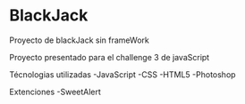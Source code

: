 # BlackJack
Proyecto de blackJack sin frameWork

Proyecto presentado para el challenge 3 de javaScript

  Técnologias utilizadas
    -JavaScript
    -CSS
    -HTML5
    -Photoshop
    
   Extenciones
    -SweetAlert
    
